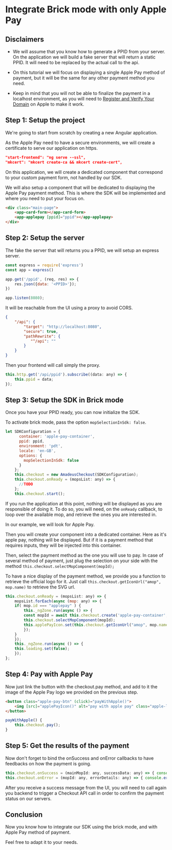 # Integrate Brick mode with only Apple Pay 

## Disclaimers

- We will assume that you know how to generate a PPID from your server. On the application we will build a fake server that will return a static PPID. It will need to be replaced by the actual call to the api.

- On this tutorial we will focus on displaying a single Apple Pay method of payment, but it will be the same for any other payment method you need.

- Keep in mind that you will not be able to finalize the payment in a localhost environment, as you will need to [Register and Verify Your Domain](https://developer.apple.com/documentation/apple_pay_on_the_web/configuring_your_environment#3179109) on Apple to make it work.


## Step 1: Setup the project

We're going to start from scratch by creating a new Angular application.

As the Apple Pay need to have a secure environments, we will create a certificate to serve our application on https.

```json
"start-frontend": "ng serve --ssl",
"mkcert": "mkcert create-ca && mkcert create-cert",
```

On this application, we will create a dedicated component that correspond to your custom payment form, not handled by our SDK.

We will also setup a component that will be dedicated to displaying the Apple Pay payment method. This is where the SDK will be implemented and where you need to put your focus on.

```html
<div class="main-page">
    <app-card-form></app-card-form>
    <app-applepay [ppid]="ppid"></app-applepay>
</div>
```

## Step 2: Setup the server

The fake the server that will returns you a PPID, we will setup an express server. 


```javascript
const express = require('express')
const app = express()

app.get('/ppid', (req, res) => {
    res.json({data: '<PPID>'});
})

app.listen(8080);
```


It will be reachable from the UI using a proxy to avoid CORS.

```json
{
    "/api": {
        "target": "http://localhost:8080",
        "secure": true,
        "pathRewrite": {
           "^/api": ""
        }
    }
}
```


Then your frontend will call simply the proxy.

```javascript
this.http.get('/api/ppid').subscribe((data: any) => {
    this.ppid = data;
});
```


## Step 3: Setup the SDK in Brick mode

Once you have your PPID ready, you can now initialize the SDK.

To activate brick mode, pass the option `mopSelectionInSdk: false`.

```javascript
let SDKConfiguration = {
      container: 'apple-pay-container',
      ppid: ppid,
      environment: 'pdt',
      locale: 'en-GB',
      options: {
        mopSelectionInSdk: false
      }
    };
    this.checkout = new AmadeusCheckout(SDKConfiguration);
    this.checkout.onReady = (mopsList: any) => {
      //TODO
    };
    this.checkout.start();
```

If you run the application at this point, nothing will be displayed as you are responsible of doing it. To do so, you will need, on the `onReady` callback, to loop over the available mop, and retrieve the ones you are interested in.

In our example, we will look for Apple Pay.

Then you will create your component into a dedicated container. Here as it's apple pay, nothing will be displayed. But if it is a payment method that requires inputs, they will be injected into this container.

Then, select the payment method as the one you will use to pay. In case of several method of payment, just plug the selection on your side with the method `this.checkout.selectMopComponent(mopId);`

To have a nice display of the payment method, we provide you a function to retrieve the official logo for it.
Just call `this.checkout.getIconUrl("amop", mop.name)` to retrieve the SVG url.


```javascript
this.checkout.onReady = (mopsList: any) => {
    mopsList.forEach(async (mop: any) => {
    if( mop.id === "applepay" ) {
        this._ngZone.run(async () => {
        const mopId = await this.checkout.create('apple-pay-container', mop.id);
        this.checkout.selectMopComponent(mopId);
        this.applePayIcon.set(this.checkout.getIconUrl("amop", mop.name));
        });
    }
    });
    this._ngZone.run(async () => {
    this.loading.set(false);
    });
};
```


## Step 4: Pay with Apple Pay  

Now just link the button with the checkout.pay method, and add to it the image of the Apple Pay logo we provided on the previous step.

```html
<button class="apple-pay-btn" (click)="payWithApple()">
    <img [src]="applePayIcon()" alt="pay with apple pay" class="apple-logo">
</button>
```

```javascript
payWithApple() {
    this.checkout.pay();
}
```

## Step 5: Get the results of the payment

Now don't forget to bind the onSuccess and onError callbacks to have feedbacks on how the payment is going.

```javascript
this.checkout.onSuccess = (mainMopId: any, successData: any) => { console.info("Success ! ", successData); };
this.checkout.onError = (mopId: any, errorDetails: any) => { console.error("Error ! ", errorDetails); };
```

After you receive a success message from the UI, you will need to call again you backend to trigger a Checkout API call in order to confirm the payment status on our servers.

## Conclusion

Now you know how to integrate our SDK using the brick mode, and with Apple Pay method of payment.

Feel free to adapt it to your needs.
